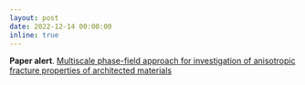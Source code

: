 ```yaml
---
layout: post
date: 2022-12-14 00:00:00
inline: true
---
```


**Paper alert**. [Multiscale phase-field approach for investigation of anisotropic fracture properties of architected materials](https://linkinghub.elsevier.com/retrieve/pii/S0167663622002927)

<!-- A simple inline announcement with Markdown emoji! :sparkles: :smile: -->

